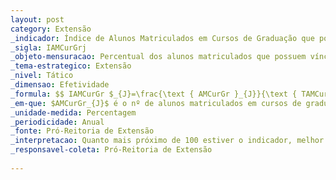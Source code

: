 ```yaml
---
layout: post
category: Extensão
_indicador: Índice de Alunos Matriculados em Cursos de Graduação que possuem Vínculos com Empresas Juniores
_sigla: IAMCurGrj
_objeto-mensuracao: Percentual dos alunos matriculados que possuem vínculos com empresas juniores
_tema-estrategico: Extensão
_nivel: Tático
_dimensao: Efetividade
_formula: $$ IAMCurGr $_{J}=\frac{\text { AMCurGr }_{J}}{\text { TAMCurGr }} \times 100$ $$
_em-que: $AMCurGr_{J}$ é o nº de alunos matriculados em cursos de graduação que possuem vínculos com empresas juniores;  $T A M C u r G r$ é  o  nº total de alunos matriculados nos cursos de graduação da IFES.
_unidade-medida: Percentagem
_periodicidade: Anual
_fonte: Pró-Reitoria de Extensão
_interpretacao: Quanto mais próximo de 100 estiver o indicador, melhor
_responsavel-coleta: Pró-Reitoria de Extensão
 
---
```


